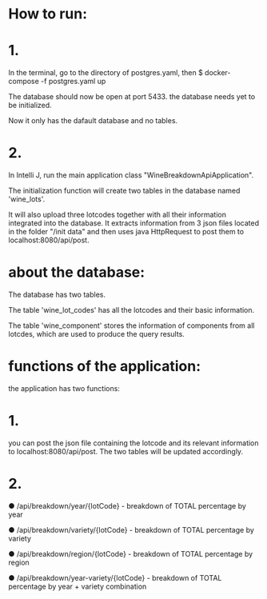 # How to run:
# 1. 
In the terminal, go to the directory of postgres.yaml, then $ docker-compose -f postgres.yaml up 

The database should now be open at port 5433. the database needs yet to be initialized. 

Now it only has the dafault database and no tables.
# 2. 
In Intelli J, run the main application class "WineBreakdownApiApplication". 

The initialization function will create two tables in the database named 'wine_lots'. 

It will also upload three lotcodes together with all their information integrated into the database. It extracts information from 3 json files located in the folder "/init data" and then uses java HttpRequest to post them to localhost:8080/api/post. 

# about the database:
The database has two tables. 

The table 'wine_lot_codes' has all the lotcodes and their basic information. 

The table 'wine_component' stores the information of components from all lotcdes, which are used to produce the query results.


# functions of the application:
the application has two functions:
# 1. 
 you can post the json file containing the lotcode and its relevant information to localhost:8080/api/post. The two tables will be updated accordingly. 
# 2. 
●	/api/breakdown/year/{lotCode} - breakdown of TOTAL percentage by year

●	/api/breakdown/variety/{lotCode} - breakdown of TOTAL percentage by variety

●	/api/breakdown/region/{lotCode} - breakdown of TOTAL percentage by region

●	/api/breakdown/year-variety/{lotCode} - breakdown of TOTAL percentage by year + variety combination

